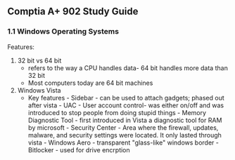 ## Comptia A+ 902 Study Guide

### 1.1 Windows Operating Systems 

Features: 
 1. 32 bit vs 64 bit 
    - refers to the way a CPU handles data- 64 bit handles more data than 32 bit
    - Most computers today are 64 bit machines
 2. Windows Vista  
       * Key features
             - Sidebar - can be used to attach gadgets; phased out after vista
             - UAC - User account control- was either on/off and was introduced to stop people from doing stupid things
             - Memory Diagnostic Tool - first introduced in Vista a diagnostic tool for RAM by microsoft
             - Security Center - Area where the firewall, updates, malware, and security settings were located. It only lasted through vista
             - Windows Aero - transparent "glass-like" windows border
             - Bitlocker - used for drive encrption 
 
